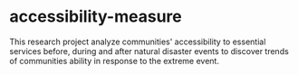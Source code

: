 # accessibility-measure
This research project analyze communities' accessibility to essential services before, during and after natural disaster events to discover trends of communities ability in response to the extreme event.
